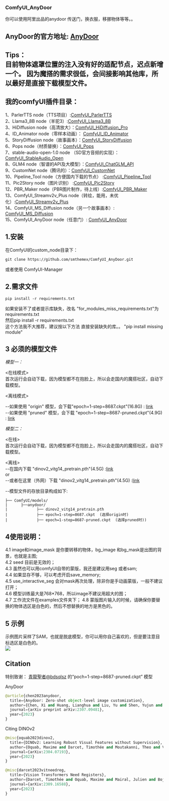 ### ComfyUI_AnyDoor  
你可以使用阿里出品的anydoor 传送门，换衣服，移挪物体等等。。   

AnyDoor的官方地址: [AnyDoor](https://github.com/ali-vilab/AnyDoor)   
----

Tips：    
目前物体遮罩位置的注入没有好的适配节点，迟点新增一个。 
因为魔搭的需求很低，会间接影响其他库，所以最好是直接下载模型文件。
----

我的comfyUI插件目录：  
-----
1、ParlerTTS node（TTS项目）:[ComfyUI_ParlerTTS](https://github.com/smthemex/ComfyUI_ParlerTTS)     
2、Llama3_8B node（羊驼3）:[ComfyUI_Llama3_8B](https://github.com/smthemex/ComfyUI_Llama3_8B)      
3、HiDiffusion node（高清放大）：[ComfyUI_HiDiffusion_Pro](https://github.com/smthemex/ComfyUI_HiDiffusion_Pro)   
4、ID_Animator node（零样本动画）： [ComfyUI_ID_Animator](https://github.com/smthemex/ComfyUI_ID_Animator)       
5、StoryDiffusion node（故事画本）：[ComfyUI_StoryDiffusion](https://github.com/smthemex/ComfyUI_StoryDiffusion)  
6、Pops node（材质替换）：[ComfyUI_Pops](https://github.com/smthemex/ComfyUI_Pops)   
7、stable-audio-open-1.0 node （SD官方音频的实现）：[ComfyUI_StableAudio_Open](https://github.com/smthemex/ComfyUI_StableAudio_Open)        
8、GLM4 node（智谱的API及大模型）：[ComfyUI_ChatGLM_API](https://github.com/smthemex/ComfyUI_ChatGLM_API)   
9、CustomNet node（腾讯的）：[ComfyUI_CustomNet](https://github.com/smthemex/ComfyUI_CustomNet)           
10、Pipeline_Tool node（方便国内下载的节点） :[ComfyUI_Pipeline_Tool](https://github.com/smthemex/ComfyUI_Pipeline_Tool)    
11、Pic2Story node（图片识别） :[ComfyUI_Pic2Story](https://github.com/smthemex/ComfyUI_Pic2Story)   
12、PBR_Maker node（PBR图片制作，待上线）:[ComfyUI_PBR_Maker](https://github.com/smthemex/ComfyUI_PBR_Maker)      
13、ComfyUI_Streamv2v_Plus node（转绘，能用，未优化）:[ComfyUI_Streamv2v_Plus](https://github.com/smthemex/ComfyUI_Streamv2v_Plus)   
14、ComfyUI_MS_Diffusion node（另一个故事画本）: [ComfyUI_MS_Diffusion](https://github.com/smthemex/ComfyUI_MS_Diffusion)   
15、ComfyUI_AnyDoor node（任意门）: [ComfyUI_AnyDoor](https://github.com/smthemex/ComfyUI_AnyDoor)  

1.安装
---
  在ComfyUI的custom_node目录下：  
```
git clone https://github.com/smthemex/ComfyUI_AnyDoor.git
```
或者使用 ComfyUI-Manager 

2.需求文件    
---
```
pip install -r requirements.txt
```
如果安装不了或者提示库缺失，改名 "for_modules_miss_requirements.txt"为 requirements.txt    
然后pip install -r requirements.txt    
这个方法我不大推荐，建议按以下方法 直接安装缺失的库。。 
"pip install missing module"   

3  必须的模型文件   
---
*模型一：*   

<在线模式>    
首次运行会自动下载，因为模型都不在抱脸上，所以会走国内的魔搭社区，自动下载模型。    

<离线模式>   

--如果使用 "origin" 模型，会下载"epoch=1-step=8687.ckpt"(16.8G) : [link](https://huggingface.co/spaces/xichenhku/AnyDoor/tree/main)          
--如果使用 "pruned" 模型，会下载 "epoch=1-step=8687-pruned.ckpt"(4.9G) : [link](https://modelscope.cn/models/bdsqlsz/AnyDoor-Pruned/files)    

*模型二：*   

<在线>   
首次运行会自动下载，因为模型都不在抱脸上，所以会走国内的魔搭社区，自动下载模型。    

<离线>    
--在国内下载 "dinov2_vitg14_pretrain.pth"(4.5G) :[link](https://modelscope.cn/models/bdsqlsz/AnyDoor-Pruned/files)   
or   
--或者在这里（外网）下载 "dinov2_vitg14_pretrain.pth"(4.5G) :[link](https://github.com/facebookresearch/dinov2?tab=readme-ov-file)      

--模型文件的存放目录构成如下:  

```
├── ComfyUI/models/
|      ├──anydoor/
|             ├── dinov2_vitg14_pretrain.pth
|             ├── epoch=1-step=8687.ckpt  (选择origin时)
|             ├── epoch=1-step=8687-pruned.ckpt  (选择pruned时))
```
4使用说明：
--
4.1 image和image_mask 是你要转移的物体，bg_image 和bg_mask是出图的背景，也就是主图;    
4.2 seed 目前是无效的；  
4.3 虽然也可以用comfyUI自带的蒙版，我还是建议用seg 或者sam;     
4.4 如果显存不够，可以考虑开启save_memory;   
4.5 use_interactive_seg 会对mask再次处理，除非你是手动画蒙版，一般不建议打开；      
4.6 模型训练最大是768*768，所以image不建议用超大的图；  
4.7 工作流文件在examples文件夹下； 
4.8 蒙版图片输入的时候，请确保你要替换的物体选区是白色的，然后不想替换的地方是黑色的。      

5 示例
---

示例图片采样了SAM，也就是脱底模型，你可以用你自己喜欢的，但是要注意目标选区是白色的。   
![](https://github.com/smthemex/ComfyUI_AnyDoor/blob/main/examples/example.png)


Citation
---
特别致谢： [青龍聖者@bdsqlsz](https://github.com/sdbds) 的“poch=1-step=8687-pruned.ckpt” 模型

AnyDoor
``` python  
@article{chen2023anydoor,
  title={Anydoor: Zero-shot object-level image customization},
  author={Chen, Xi and Huang, Lianghua and Liu, Yu and Shen, Yujun and Zhao, Deli and Zhao, Hengshuang},
  journal={arXiv preprint arXiv:2307.09481},
  year={2023}
}
```

Citing DINOv2
```python
@misc{oquab2023dinov2,
  title={DINOv2: Learning Robust Visual Features without Supervision},
  author={Oquab, Maxime and Darcet, Timothée and Moutakanni, Theo and Vo, Huy V. and Szafraniec, Marc and Khalidov, Vasil and Fernandez, Pierre and Haziza, Daniel and Massa, Francisco and El-Nouby, Alaaeldin and Howes, Russell and Huang, Po-Yao and Xu, Hu and Sharma, Vasu and Li, Shang-Wen and Galuba, Wojciech and Rabbat, Mike and Assran, Mido and Ballas, Nicolas and Synnaeve, Gabriel and Misra, Ishan and Jegou, Herve and Mairal, Julien and Labatut, Patrick and Joulin, Armand and Bojanowski, Piotr},
  journal={arXiv:2304.07193},
  year={2023}
}
```

```python
@misc{darcet2023vitneedreg,
  title={Vision Transformers Need Registers},
  author={Darcet, Timothée and Oquab, Maxime and Mairal, Julien and Bojanowski, Piotr},
  journal={arXiv:2309.16588},
  year={2023}
}
```
